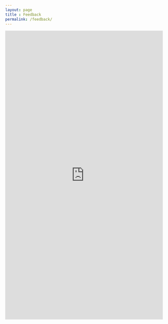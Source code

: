 ```yaml
---
layout: page
title : Feedback
permalink: /feedback/
---
```


<iframe width="100%" height="920" src="https://docs.google.com/forms/d/e/1FAIpQLSebFqj9f-GubinXID_XcJ1CFBJ6PrOH1aokELKbjznIxRl-ug/viewform?usp=sf_link" frameborder="0" allowfullscreen ></iframe>


